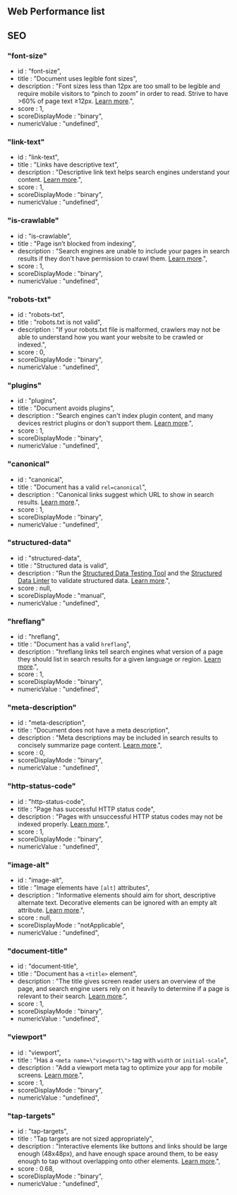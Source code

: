 ## Web Performance list

## SEO

### "font-size"

- id : "font-size",
- title : "Document uses legible font sizes",
- description : "Font sizes less than 12px are too small to be legible and require mobile visitors to “pinch to zoom” in order to read. Strive to have >60% of page text ≥12px. [Learn more](https://developers.google.com/web/tools/lighthouse/audits/font-sizes).",
- score : 1,
- scoreDisplayMode : "binary",
- numericValue : "undefined",

### "link-text"

- id : "link-text",
- title : "Links have descriptive text",
- description : "Descriptive link text helps search engines understand your content. [Learn more](https://developers.google.com/web/tools/lighthouse/audits/descriptive-link-text).",
- score : 1,
- scoreDisplayMode : "binary",
- numericValue : "undefined",

### "is-crawlable"

- id : "is-crawlable",
- title : "Page isn’t blocked from indexing",
- description : "Search engines are unable to include your pages in search results if they don't have permission to crawl them. [Learn more](https://developers.google.com/web/tools/lighthouse/audits/indexing).",
- score : 1,
- scoreDisplayMode : "binary",
- numericValue : "undefined",

### "robots-txt"

- id : "robots-txt",
- title : "robots.txt is not valid",
- description : "If your robots.txt file is malformed, crawlers may not be able to understand how you want your website to be crawled or indexed.",
- score : 0,
- scoreDisplayMode : "binary",
- numericValue : "undefined",

### "plugins"

- id : "plugins",
- title : "Document avoids plugins",
- description : "Search engines can't index plugin content, and many devices restrict plugins or don't support them. [Learn more](https://developers.google.com/web/tools/lighthouse/audits/plugins).",
- score : 1,
- scoreDisplayMode : "binary",
- numericValue : "undefined",

### "canonical"

- id : "canonical",
- title : "Document has a valid `rel=canonical`",
- description : "Canonical links suggest which URL to show in search results. [Learn more](https://developers.google.com/web/tools/lighthouse/audits/canonical).",
- score : 1,
- scoreDisplayMode : "binary",
- numericValue : "undefined",

### "structured-data"

- id : "structured-data",
- title : "Structured data is valid",
- description : "Run the [Structured Data Testing Tool](https://search.google.com/structured-data/testing-tool/) and the [Structured Data Linter](http://linter.structured-data.org/) to validate structured data. [Learn more](https://developers.google.com/search/docs/guides/mark-up-content).",
- score : null,
- scoreDisplayMode : "manual",
- numericValue : "undefined",

### "hreflang"

- id : "hreflang",
- title : "Document has a valid `hreflang`",
- description : "hreflang links tell search engines what version of a page they should list in search results for a given language or region. [Learn more](https://developers.google.com/web/tools/lighthouse/audits/hreflang).",
- score : 1,
- scoreDisplayMode : "binary",
- numericValue : "undefined",

### "meta-description"

- id : "meta-description",
- title : "Document does not have a meta description",
- description : "Meta descriptions may be included in search results to concisely summarize page content. [Learn more](https://developers.google.com/web/tools/lighthouse/audits/description).",
- score : 0,
- scoreDisplayMode : "binary",
- numericValue : "undefined",

### "http-status-code"

- id : "http-status-code",
- title : "Page has successful HTTP status code",
- description : "Pages with unsuccessful HTTP status codes may not be indexed properly. [Learn more](https://developers.google.com/web/tools/lighthouse/audits/successful-http-code).",
- score : 1,
- scoreDisplayMode : "binary",
- numericValue : "undefined",

### "image-alt"

- id : "image-alt",
- title : "Image elements have `[alt]` attributes",
- description : "Informative elements should aim for short, descriptive alternate text. Decorative elements can be ignored with an empty alt attribute. [Learn more](https://dequeuniversity.com/rules/axe/3.1/image-alt?application=lighthouse).",
- score : null,
- scoreDisplayMode : "notApplicable",
- numericValue : "undefined",

### "document-title"

- id : "document-title",
- title : "Document has a `<title>` element",
- description : "The title gives screen reader users an overview of the page, and search engine users rely on it heavily to determine if a page is relevant to their search. [Learn more](https://developers.google.com/web/tools/lighthouse/audits/title).",
- score : 1,
- scoreDisplayMode : "binary",
- numericValue : "undefined",

### "viewport"

- id : "viewport",
- title : "Has a `<meta name=\"viewport\">` tag with `width` or `initial-scale`",
- description : "Add a viewport meta tag to optimize your app for mobile screens. [Learn more](https://developers.google.com/web/tools/lighthouse/audits/has-viewport-meta-tag).",
- score : 1,
- scoreDisplayMode : "binary",
- numericValue : "undefined",

### "tap-targets"

- id : "tap-targets",
- title : "Tap targets are not sized appropriately",
- description : "Interactive elements like buttons and links should be large enough (48x48px), and have enough space around them, to be easy enough to tap without overlapping onto other elements. [Learn more](https://developers.google.com/web/fundamentals/accessibility/accessible-styles#multi-device_responsive_design).",
- score : 0.68,
- scoreDisplayMode : "binary",
- numericValue : "undefined",
